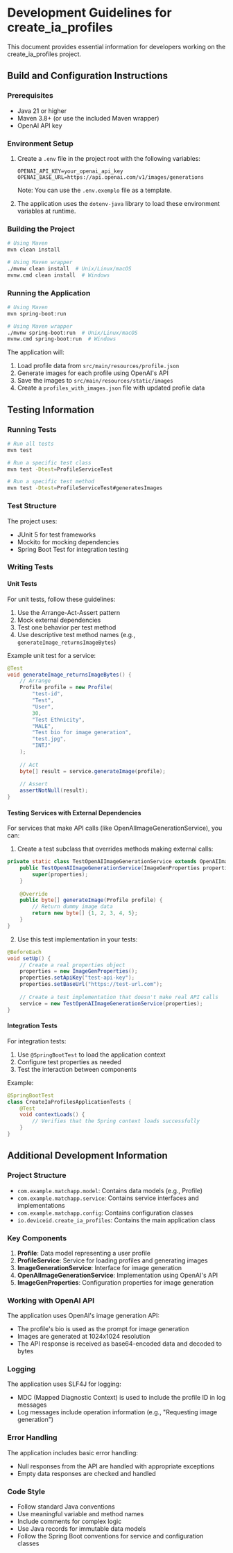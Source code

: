 # Development Guidelines for create_ia_profiles

This document provides essential information for developers working on the create_ia_profiles project.

## Build and Configuration Instructions

### Prerequisites
- Java 21 or higher
- Maven 3.8+ (or use the included Maven wrapper)
- OpenAI API key

### Environment Setup
1. Create a `.env` file in the project root with the following variables:
   ```
   OPENAI_API_KEY=your_openai_api_key
   OPENAI_BASE_URL=https://api.openai.com/v1/images/generations
   ```
   
   Note: You can use the `.env.exemplo` file as a template.

2. The application uses the `dotenv-java` library to load these environment variables at runtime.

### Building the Project
```bash
# Using Maven
mvn clean install

# Using Maven wrapper
./mvnw clean install  # Unix/Linux/macOS
mvnw.cmd clean install  # Windows
```

### Running the Application
```bash
# Using Maven
mvn spring-boot:run

# Using Maven wrapper
./mvnw spring-boot:run  # Unix/Linux/macOS
mvnw.cmd spring-boot:run  # Windows
```

The application will:
1. Load profile data from `src/main/resources/profile.json`
2. Generate images for each profile using OpenAI's API
3. Save the images to `src/main/resources/static/images`
4. Create a `profiles_with_images.json` file with updated profile data

## Testing Information

### Running Tests
```bash
# Run all tests
mvn test

# Run a specific test class
mvn test -Dtest=ProfileServiceTest

# Run a specific test method
mvn test -Dtest=ProfileServiceTest#generatesImages
```

### Test Structure
The project uses:
- JUnit 5 for test frameworks
- Mockito for mocking dependencies
- Spring Boot Test for integration testing

### Writing Tests

#### Unit Tests
For unit tests, follow these guidelines:
1. Use the Arrange-Act-Assert pattern
2. Mock external dependencies
3. Test one behavior per test method
4. Use descriptive test method names (e.g., `generateImage_returnsImageBytes`)

Example unit test for a service:

```java
@Test
void generateImage_returnsImageBytes() {
    // Arrange
    Profile profile = new Profile(
        "test-id", 
        "Test", 
        "User", 
        30, 
        "Test Ethnicity", 
        "MALE", 
        "Test bio for image generation", 
        "test.jpg", 
        "INTJ"
    );
    
    // Act
    byte[] result = service.generateImage(profile);
    
    // Assert
    assertNotNull(result);
}
```

#### Testing Services with External Dependencies
For services that make API calls (like OpenAIImageGenerationService), you can:

1. Create a test subclass that overrides methods making external calls:

```java
private static class TestOpenAIImageGenerationService extends OpenAIImageGenerationService {
    public TestOpenAIImageGenerationService(ImageGenProperties properties) {
        super(properties);
    }
    
    @Override
    public byte[] generateImage(Profile profile) {
        // Return dummy image data
        return new byte[] {1, 2, 3, 4, 5};
    }
}
```

2. Use this test implementation in your tests:

```java
@BeforeEach
void setUp() {
    // Create a real properties object
    properties = new ImageGenProperties();
    properties.setApiKey("test-api-key");
    properties.setBaseUrl("https://test-url.com");
    
    // Create a test implementation that doesn't make real API calls
    service = new TestOpenAIImageGenerationService(properties);
}
```

#### Integration Tests
For integration tests:
1. Use `@SpringBootTest` to load the application context
2. Configure test properties as needed
3. Test the interaction between components

Example:
```java
@SpringBootTest
class CreateIaProfilesApplicationTests {
    @Test
    void contextLoads() {
        // Verifies that the Spring context loads successfully
    }
}
```

## Additional Development Information

### Project Structure
- `com.example.matchapp.model`: Contains data models (e.g., Profile)
- `com.example.matchapp.service`: Contains service interfaces and implementations
- `com.example.matchapp.config`: Contains configuration classes
- `io.deviceid.create_ia_profiles`: Contains the main application class

### Key Components
1. **Profile**: Data model representing a user profile
2. **ProfileService**: Service for loading profiles and generating images
3. **ImageGenerationService**: Interface for image generation
4. **OpenAIImageGenerationService**: Implementation using OpenAI's API
5. **ImageGenProperties**: Configuration properties for image generation

### Working with OpenAI API
The application uses OpenAI's image generation API:
- The profile's bio is used as the prompt for image generation
- Images are generated at 1024x1024 resolution
- The API response is received as base64-encoded data and decoded to bytes

### Logging
The application uses SLF4J for logging:
- MDC (Mapped Diagnostic Context) is used to include the profile ID in log messages
- Log messages include operation information (e.g., "Requesting image generation")

### Error Handling
The application includes basic error handling:
- Null responses from the API are handled with appropriate exceptions
- Empty data responses are checked and handled

### Code Style
- Follow standard Java conventions
- Use meaningful variable and method names
- Include comments for complex logic
- Use Java records for immutable data models
- Follow the Spring Boot conventions for service and configuration classes